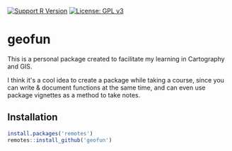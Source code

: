 [![Support R Version](https://img.shields.io/badge/R-≥%203.5.0-blue.svg)](https://cran.r-project.org/) [![License: GPL v3](https://img.shields.io/badge/License-GPL%20v3-yellow.svg)](https://www.gnu.org/licenses/gpl-3.0)

# geofun

This is a personal package created to facilitate my learning in Cartography and GIS. 

I think it's a cool idea to create a package while taking a course, since you can write & document functions at the same time, and can even use package vignettes as a method to take notes.

## Installation

``` r
install.packages('remotes')
remotes::install_github('geofun')
```

